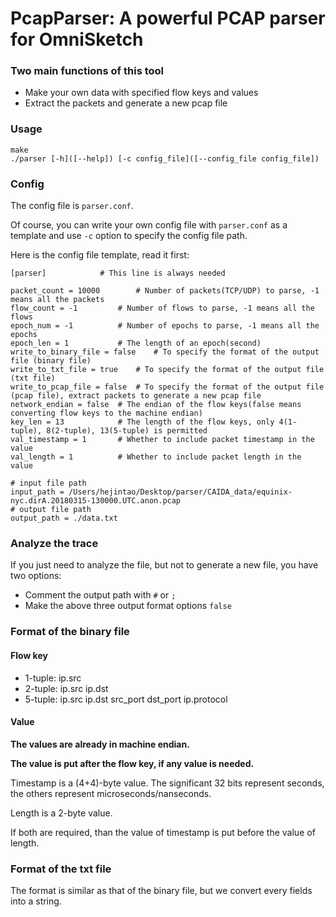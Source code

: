 # PcapParser: A powerful PCAP parser for OmniSketch

### Two main functions of this tool

+ Make your own data with specified flow keys and values
+ Extract the packets and generate a new pcap file



### Usage

```shell
make
./parser [-h]([--help]) [-c config_file]([--config_file config_file])
```



### Config

The config file is `parser.conf`. 

Of course, you can write your own config file with `parser.conf` as a template and use `-c` option to specify the config file path.

Here is the config file template, read it first:

```
[parser]			# This line is always needed

packet_count = 10000		# Number of packets(TCP/UDP) to parse, -1 means all the packets
flow_count = -1			# Number of flows to parse, -1 means all the flows
epoch_num = -1			# Number of epochs to parse, -1 means all the epochs
epoch_len = 1			# The length of an epoch(second)
write_to_binary_file = false	# To specify the format of the output file (binary file)
write_to_txt_file = true	# To specify the format of the output file (txt file)
write_to_pcap_file = false	# To specify the format of the output file (pcap file), extract packets to generate a new pcap file
network_endian = false	# The endian of the flow keys(false means converting flow keys to the machine endian)
key_len = 13			# The length of the flow keys, only 4(1-tuple), 8(2-tuple), 13(5-tuple) is permitted
val_timestamp = 1		# Whether to include packet timestamp in the value
val_length = 1			# Whether to include packet length in the value

# input file path
input_path = /Users/hejintao/Desktop/parser/CAIDA_data/equinix-nyc.dirA.20180315-130000.UTC.anon.pcap
# output file path
output_path = ./data.txt
```



### Analyze the trace

If you just need to analyze the file, but not to generate a new file, you have two options:

+ Comment the output path with `#` or `;`
+ Make the above three output format options `false`



### Format of the binary file

#### Flow key

+ 1-tuple: ip.src
+ 2-tuple: ip.src  ip.dst
+ 5-tuple: ip.src  ip.dst  src_port  dst_port  ip.protocol

#### Value

**The values are already in machine endian.**

**The value is put after the flow key, if any value is needed.**

Timestamp is a (4+4)-byte value. The significant 32 bits represent seconds, the others represent microseconds/nanseconds.

Length is a 2-byte value.

If both are required, than the value of timestamp is put before the value of length.

### Format of the txt file

The format is similar as that of the binary file, but we convert every fields into a string.

